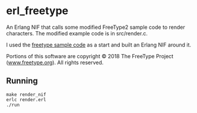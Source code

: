 # erl_freetype
An Erlang NIF that calls some modified FreeType2 sample code to render characters. The modified example code is in src/render.c.

I used the [freetype sample code](https://www.freetype.org/freetype2/docs/tutorial/example1.c) as a start and built an Erlang NIF around it.


Portions of this software are copyright © 2018 The FreeType Project (www.freetype.org).  All rights reserved.

## Running

    make render_nif
    erlc render.erl
    ./run
